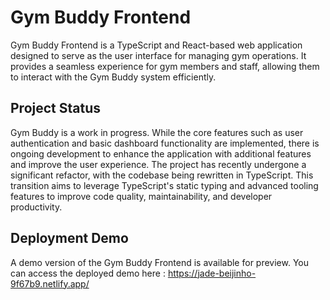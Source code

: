 # Gym Buddy Frontend
Gym Buddy Frontend is a TypeScript and React-based web application designed to serve as the user interface for managing gym operations. 
It provides a seamless experience for gym members and staff, allowing them to interact with the Gym Buddy system efficiently.

## Project Status

Gym Buddy is a work in progress. While the core features such as user authentication and basic dashboard functionality are implemented, there is ongoing development to enhance the application with additional features and improve the user experience.
The project has recently undergone a significant refactor, with the codebase being rewritten in TypeScript. This transition aims to leverage TypeScript's static typing and advanced tooling features to improve code quality, maintainability, and developer productivity.

## Deployment Demo

A demo version of the Gym Buddy Frontend is available for preview. You can access the deployed demo here : https://jade-beijinho-9f67b9.netlify.app/


